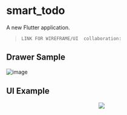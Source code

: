 # smart_todo

A new Flutter application.

 >  `LINK FOR WIREFRAME/UI  collaboration:` 
## Drawer Sample

![image](https://user-images.githubusercontent.com/57319246/71898204-b32e0780-317e-11ea-9954-545502ca4900.png)



## UI Example



<div align="center">
  <img src="https://media.giphy.com/media/1wpPvwtUU2yuqYlqmx/giphy.gif"/>
</div>

